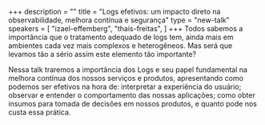 +++
description = ""
title = "Logs efetivos: um impacto direto na observabilidade, melhora contínua e segurança"
type = "new-talk"
speakers = [
        "izael-effemberg",
        "thais-freitas",
]
+++
Todos sabemos a importância que o tratamento adequado de logs tem, ainda mais em ambientes cada vez mais complexos e heterogêneos. Mas será que levamos tão a sério assim este elemento tão importante?

Nessa talk traremos a importância dos Logs e seu papel fundamental na melhora contínua dos nossos serviços e produtos, apresentando como podemos ser efetivos na hora de: interpretar a experiência do usuário; observar e entender o comportamento das nossas aplicações; como obter insumos para tomada de decisões em nossos produtos, e quanto pode nos custa essa prática.